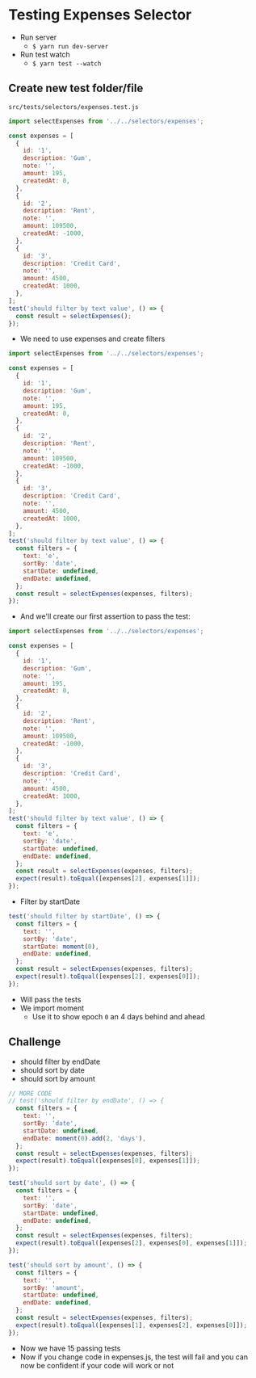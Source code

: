# Testing Expenses Selector
* Run server
    - `$ yarn run dev-server`
* Run test watch
    - `$ yarn test --watch`

## Create new test folder/file
`src/tests/selectors/expenses.test.js`

```js
import selectExpenses from '../../selectors/expenses';

const expenses = [
  {
    id: '1',
    description: 'Gum',
    note: '',
    amount: 195,
    createdAt: 0,
  },
  {
    id: '2',
    description: 'Rent',
    note: '',
    amount: 109500,
    createdAt: -1000,
  },
  {
    id: '3',
    description: 'Credit Card',
    note: '',
    amount: 4500,
    createdAt: 1000,
  },
];
test('should filter by text value', () => {
  const result = selectExpenses();
});
```

* We need to use expenses and create filters

```js
import selectExpenses from '../../selectors/expenses';

const expenses = [
  {
    id: '1',
    description: 'Gum',
    note: '',
    amount: 195,
    createdAt: 0,
  },
  {
    id: '2',
    description: 'Rent',
    note: '',
    amount: 109500,
    createdAt: -1000,
  },
  {
    id: '3',
    description: 'Credit Card',
    note: '',
    amount: 4500,
    createdAt: 1000,
  },
];
test('should filter by text value', () => {
  const filters = {
    text: 'e',
    sortBy: 'date',
    startDate: undefined,
    endDate: undefined,
  };
  const result = selectExpenses(expenses, filters);
});
```

* And we'll create our first assertion to pass the test:

```js
import selectExpenses from '../../selectors/expenses';

const expenses = [
  {
    id: '1',
    description: 'Gum',
    note: '',
    amount: 195,
    createdAt: 0,
  },
  {
    id: '2',
    description: 'Rent',
    note: '',
    amount: 109500,
    createdAt: -1000,
  },
  {
    id: '3',
    description: 'Credit Card',
    note: '',
    amount: 4500,
    createdAt: 1000,
  },
];
test('should filter by text value', () => {
  const filters = {
    text: 'e',
    sortBy: 'date',
    startDate: undefined,
    endDate: undefined,
  };
  const result = selectExpenses(expenses, filters);
  expect(result).toEqual([expenses[2], expenses[1]]);
});
```

* Filter by startDate

```js
test('should filter by startDate', () => {
  const filters = {
    text: '',
    sortBy: 'date',
    startDate: moment(0),
    endDate: undefined,
  };
  const result = selectExpenses(expenses, filters);
  expect(result).toEqual([expenses[2], expenses[0]]);
});
```

* Will pass the tests
* We import moment
    - Use it to show epoch `0` an 4 days behind and ahead

## Challenge
* should filter by endDate
* should sort by date
* should sort by amount

```js
// MORE CODE
// test('should filter by endDate', () => {
  const filters = {
    text: '',
    sortBy: 'date',
    startDate: undefined,
    endDate: moment(0).add(2, 'days'),
  };
  const result = selectExpenses(expenses, filters);
  expect(result).toEqual([expenses[0], expenses[1]]);
});

test('should sort by date', () => {
  const filters = {
    text: '',
    sortBy: 'date',
    startDate: undefined,
    endDate: undefined,
  };
  const result = selectExpenses(expenses, filters);
  expect(result).toEqual([expenses[2], expenses[0], expenses[1]]);
});

test('should sort by amount', () => {
  const filters = {
    text: '',
    sortBy: 'amount',
    startDate: undefined,
    endDate: undefined,
  };
  const result = selectExpenses(expenses, filters);
  expect(result).toEqual([expenses[1], expenses[2], expenses[0]]);
});
```

* Now we have 15 passing tests
* Now if you change code in expenses.js, the test will fail and you can now be confident if your code will work or not

